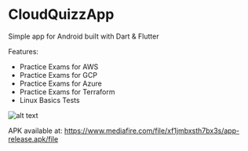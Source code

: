 # CloudQuizzApp

Simple app for Android built with Dart & Flutter

Features:
- Practice Exams for AWS
- Practice Exams for GCP
- Practice Exams for Azure
- Practice Exams for Terraform
- Linux Basics Tests

![alt text](https://github.com/Alan-Rodz/CloudQuizApp/tree/main/showcase/index.jpg?raw=true)

APK available at: https://www.mediafire.com/file/xf1jmbxsth7bx3s/app-release.apk/file
